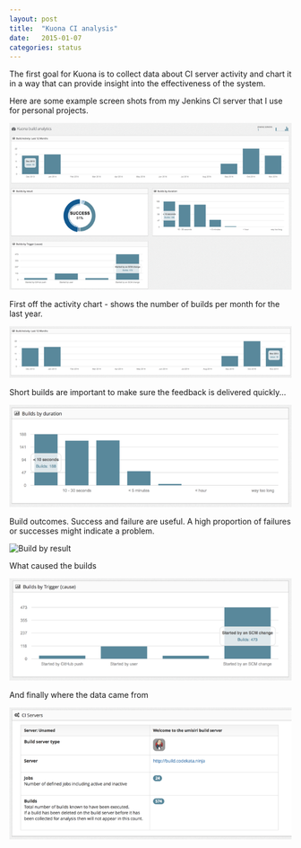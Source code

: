 ```yaml
---
layout: post
title:  "Kuona CI analysis"
date:   2015-01-07
categories: status
---
```


The first goal for Kuona is to collect data about CI server activity
and chart it in a way that can provide insight into the effectiveness
of the system.

Here are some example screen shots from my Jenkins CI server that I use for personal projects.

![Server summary page](/images/screen-shots/kuona-build-summary-page-700.png)

First off the activity chart - shows the number of builds per month for the last year.

![Build activity](/images/screen-shots/kuona-build-activity-700.png)

Short builds are important to make sure the feedback is delivered quickly...

![Build by duration](/images/screen-shots/kuona-build-by-duration-700.png)

Build outcomes. Success and failure are useful. A high proportion of failures or successes might indicate a problem.

![Build by result](/iamgs/screen-shots/kuona-build-by-result-700.png)

What caused the builds

![Builds by trigger](/images/screen-shots/kuona-build-by-trigger-700.png)

And finally where the data came from

![Server summary widget](/images/screen-shots/kuona-ci-server-summary-700.png)
